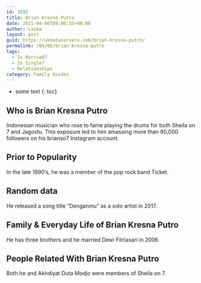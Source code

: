 ```yaml
---
id: 3592
title: Brian Kresna Putro
date: 2021-04-06T09:00:55+00:00
author: Laima
layout: post
guid: https://ukdataservers.com/brian-kresna-putro/
permalink: /04/06/brian-kresna-putro
tags:
  - Is Married?
  - Is Single?
  - Relationships
category: Family Guides
---
```


* some text
{: toc}


## Who is Brian Kresna Putro
                  
                  
                  
Indonesian musician who rose to fame playing the drums for both Sheila on 7 and Jagostu. This exposure led to him amassing more than 90,000 followers on his brianso7 Instagram account.
                  
              
            
              
            
                
                
                
## Prior to Popularity
                  
                  
                  
In the late 1990&#8217;s, he was a member of the pop rock band Ticket.
                  
              
            
              
            
                
                
                
## Random data
                  
                  
                  
He released a song title &#8220;Denganmu&#8221; as a solo artist in 2017.
                  
              
            
              
            
                
                
                
## Family & Everyday Life of Brian Kresna Putro
                  
                  
                  
He has three brothers and he married Dewi Fitriasari in 2006.
                  
              
            
              
            
                
                
                
## People Related With Brian Kresna Putro
                  
                  
                  
Both he and Akhdiyat Duta Modjo were members of Sheila on 7.
                  
              
            
              
            
                
              
            
              
              
            
            
              
            
          
          
          